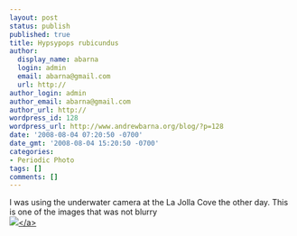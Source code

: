 ```yaml
---
layout: post
status: publish
published: true
title: Hypsypops rubicundus
author:
  display_name: abarna
  login: admin
  email: abarna@gmail.com
  url: http://
author_login: admin
author_email: abarna@gmail.com
author_url: http://
wordpress_id: 128
wordpress_url: http://www.andrewbarna.org/blog/?p=128
date: '2008-08-04 07:20:50 -0700'
date_gmt: '2008-08-04 15:20:50 -0700'
categories:
- Periodic Photo
tags: []
comments: []
---
```

<p>I was using the underwater camera at the La Jolla Cove the other day. This is one of the images that was not blurry<br &#47;><a href="http:&#47;&#47;andrewbarna.org&#47;photos&#47;gallery&#47;main.php?g2_view=core.DownloadItem&g2_itemId=17025"><img src="http:&#47;&#47;andrewbarna.org&#47;photos&#47;gallery&#47;main.php?g2_view=core.DownloadItem&g2_itemId=17026&g2_serialNumber=2"><&#47;a></p>
